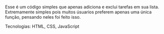 Esse é um código simples que apenas adiciona e exclui tarefas em sua lista. Extremamente simples pois muitos úsuarios preferem apenas uma única função, pensando neles foi feito isso.

Tecnologias:
HTML, CSS, JavaScript

